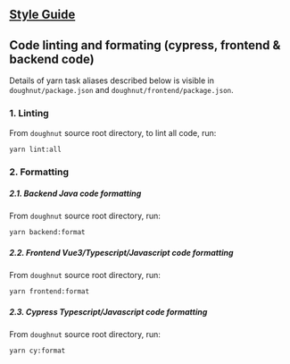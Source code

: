 ## [Style Guide](./docs/styleguide.md)

## Code linting and formating (cypress, frontend & backend code)

Details of yarn task aliases described below is visible in `doughnut/package.json`
and `doughnut/frontend/package.json`.

### 1. Linting

From `doughnut` source root directory, to lint all code, run:

```bash
yarn lint:all
```

### 2. Formatting

##### 2.1. Backend Java code formatting

From `doughnut` source root directory, run:

```bash
yarn backend:format
```

##### 2.2. Frontend Vue3/Typescript/Javascript code formatting

From `doughnut` source root directory, run:

```bash
yarn frontend:format
```

##### 2.3. Cypress Typescript/Javascript code formatting

From `doughnut` source root directory, run:

```bash
yarn cy:format
```
